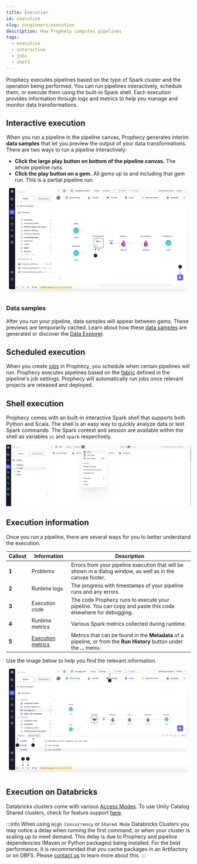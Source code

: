 ```yaml
---
title: Execution
id: execution
slug: /engineers/execution
description: How Prophecy computes pipelines
tags:
  - execution
  - interactive
  - jobs
  - shell
---
```


Prophecy executes pipelines based on the type of Spark cluster and the operation being performed. You can run pipelines interactively, schedule them, or execute them using the built-in Spark shell. Each execution provides information through logs and metrics to help you manage and monitor data transformations.

## Interactive execution

When you run a pipeline in the pipeline canvas, Prophecy generates interim **data samples** that let you preview the output of your data transformations. There are two ways to run a pipeline interactively:

- **Click the large play button on bottom of the pipeline canvas.** The whole pipeline runs.
- **Click the play button on a gem.** All gems up to and including that gem run. This is a partial pipeline run.

![Interactive run options](img/interactive-execution-play-options.png)

### Data samples

After you run your pipeline, data samples will appear between gems. These previews are temporarily cached. Learn about how these [data samples](docs/Spark/execution/data-sampling.md) are generated or discover the [Data Explorer](/engineers/data-explorer).

## Scheduled execution

When you create [jobs](docs/Orchestration/Orchestration.md) in Prophecy, you schedule when certain pipelines will run. Prophecy executes pipelines based on the [fabric](docs/getting-started/concepts/fabrics.md) defined in the pipeline's job settings. Prophecy will automatically run jobs once relevant projects are released and deployed.

## Shell execution

Prophecy comes with an built-in interactive Spark shell that supports both Python and Scala. The shell is an easy way to quickly analyze data or test Spark commands. The Spark context and session are available within the shell as variables `sc` and `spark` respectively.

![Interactive execution](./img/int_exc_1.png)

## Execution information

Once you run a pipeline, there are several ways for you to better understand the execution.

| Callout | Information                                                    | Description                                                                                                             |
| ------- | -------------------------------------------------------------- | ----------------------------------------------------------------------------------------------------------------------- |
| **1**   | Problems                                                       | Errors from your pipeline execution that will be shown in a dialog window, as well as in the canvas footer.             |
| **2**   | Runtime logs                                                   | The progress with timestamps of your pipeline runs and any errors.                                                      |
| **3**   | Execution code                                                 | The code Prophecy runs to execute your pipeline. You can copy and paste this code elsewhere for debugging.              |
| **4**   | Runtime metrics                                                | Various Spark metrics collected during runtime.                                                                         |
| **5**   | [Execution metrics](docs/Spark/execution/execution-metrics.md) | Metrics that can be found in the **Metadata** of a pipeline, or from the **Run History** button under the **...** menu. |

Use the image below to help you find the relevant information.

![Execution information](./img/run-info.png)

## Execution on Databricks

Databricks clusters come with various [Access Modes](https://docs.databricks.com/clusters/create-cluster.html#what-is-cluster-access-mode). To use Unity Catalog Shared clusters, check for feature support [here](docs/administration/fabrics/Spark-fabrics/databricks/UCShared.md).

:::info
When using `High Concurrency` or `Shared Mode` Databricks Clusters you may notice a delay when running the first command, or when your cluster is scaling up to meet demand. This delay is due to Prophecy and pipeline dependencies (Maven or Python packages) being installed. For the best performance, it is recommended that you cache packages in an Artifactory or on DBFS. Please [contact us](https://help.prophecy.io/support/tickets/new) to learn more about this.
:::
